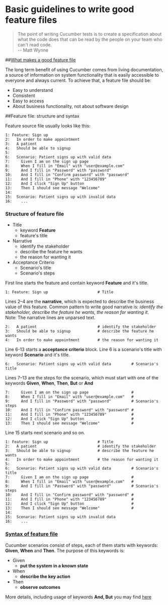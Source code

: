 Basic guidelines to write good feature files
============================================

>The point of writing Cucumber tests is to create a specification about what the code does that can be read by the people on your team who can't read code.<br/>
> -- Matt Wynne

##[What makes a good feature file](http://cuke4ninja.com/sec_good_feature_file.html)

The long term benefit of using Cucumber comes from living documentation, a source of information on system functionality that is easily accessible to everyone and always current. To achieve that, a feature file should be:

- Easy to understand
- Consistent
- Easy to access
- About business functionality, not about software design


##Feature file: structure and syntax

Feature source file usually looks like this: 

    1: Feature: Sign up
    2:   In order to make appointment
    3:   A patient
    4:   Should be able to signup
    5:
    6:   Scenario: Patient signs up with valid data
    7:     Given I am on the sign up page
    8:     When I fill in "Email" with "user@example.com"
    9:     And I fill in "Password" with "password"
    10:    And I fill in "Confirm password" with "password"
    11:    And I fill in "Phone" with "123456789"
    12:    And I click "Sign Up" button
    13:    Then I should see message "Welcome"
    14:
    15:  Scenario: Patient signs up with invalid data
    16:    ...

### Structure of feature file

- Title
    - keyword **Feature**
    - feature's title
- Narrative
    - identify the stakeholder
    - describe the feature he wants
    - the reason for wanting it
- Acceptance Criterio
    - Scenario's title
    - Scenario's steps

First line starts the feature and contain keyword **Feature** and it's title.<br/>  

    1: Feature: Sign up                      # Title

Lines 2–4 are the **narrative**, which is expected to describe the business value of this feature. Common pattern to write good narrative is: *identify the stakeholder, describe the feature he wants, the reason for wanting it*.<br/>
Note: The narrative lines are unparsed text.

    2:   A patient                           # identify the stakeholder
    3:   Should be able to signup            # describe the feature he wants
    4:   In order to make appointment        # the reason for wanting it

Line 6-13 starts a **acceptance criterio** block. Line 6 is a scenario's title with keyword **Scenario** and it's title.<br/>

    6:   Scenario: Patient signs up with valid data         # Scenario's title

Lines 7–13 are the steps for the scenario, which must start with one of the keywords **Given**, **When**, **Then**, **But** or **And** <br/>

    7:     Given I am on the sign up page                   # 
    8:     When I fill in "Email" with "user@example.com"   #  
    9:     And I fill in "Password" with "password"         # Scenario's steps
    10:    And I fill in "Confirm password" with "password" #  
    11:    And I fill in "Phone" with "123456789"           #  
    12:    And I click "Sign Up" button                     # 
    13:    Then I should see message "Welcome"              #

Line 15 starts next scenario and so on.

    1: Feature: Sign up                      # Title
    2:   A patient                           # identify the stakeholder
    3:   Should be able to signup            # describe the feature he wants
    4:   In order to make appointment        # the reason for wanting it
    5:   
    6:   Scenario: Patient signs up with valid data         # Scenario's title
    7:     Given I am on the sign up page                   # 
    8:     When I fill in "Email" with "user@example.com"   #  
    9:     And I fill in "Password" with "password"         # Scenario's steps
    10:    And I fill in "Confirm password" with "password" #  
    11:    And I fill in "Phone" with "123456789"           #  
    12:    And I click "Sign Up" button                     # 
    13:    Then I should see message "Welcome"              #
    14:
    15:  Scenario: Patient signs up with invalid data
    16:    ...

### [Syntax of feature file](https://github.com/cucumber/cucumber/wiki/Gherkin)

Cucumber scenarios consist of steps, each of them starts with keywords: **Given**, **When** and **Then**. The purpose of this keywords is:

- Given
    - **put the system in a known state**
- When
    - **describe the key action**
- Then
    - **observe outcomes**

More details, including usage of keywords **And, But** you may find [here](https://github.com/cucumber/cucumber/wiki/Given-When-Then)